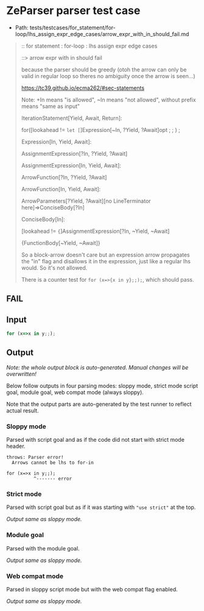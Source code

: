 # ZeParser parser test case

- Path: tests/testcases/for_statement/for-loop/lhs_assign_expr_edge_cases/arrow_expr_with_in_should_fail.md

> :: for statement : for-loop : lhs assign expr edge cases
>
> ::> arrow expr with in should fail
>
> because the parser should be greedy (otoh the arrow can only be valid in regular loop so theres no ambiguity once the arrow is seen...)
>
> https://tc39.github.io/ecma262/#sec-statements
>
> Note: +In means "is allowed", ~In means "not allowed", without prefix means "same as input"
>
> IterationStatement[Yield, Await, Return]:
>
> for([lookahead != `let [`]Expression[~In, ?Yield, ?Await]opt ; ; ) ;
>
> Expression[In, Yield, Await]:
>
> AssignmentExpression[?In, ?Yield, ?Await]
>
> AssignmentExpression[In, Yield, Await]:
>
> ArrowFunction[?In, ?Yield, ?Await]
>
> ArrowFunction[In, Yield, Await]:
>
> ArrowParameters[?Yield, ?Await][no LineTerminator here]=>ConciseBody[?In]
>
> ConciseBody[In]:
>
> [lookahead != `{`]AssignmentExpression[?In, ~Yield, ~Await]
>
> {FunctionBody[~Yield, ~Await]}
>
> So a block-arrow doesn't care but an expression arrow propagates the "in" flag and disallows it in the expression, just like a regular lhs would. So it's not allowed.
>
> There is a counter test for `for (x=>{x in y};;);`, which should pass.

## FAIL

## Input

`````js
for (x=>x in y;;);
`````

## Output

_Note: the whole output block is auto-generated. Manual changes will be overwritten!_

Below follow outputs in four parsing modes: sloppy mode, strict mode script goal, module goal, web compat mode (always sloppy).

Note that the output parts are auto-generated by the test runner to reflect actual result.

### Sloppy mode

Parsed with script goal and as if the code did not start with strict mode header.

`````
throws: Parser error!
  Arrows cannot be lhs to for-in

for (x=>x in y;;);
          ^------- error
`````

### Strict mode

Parsed with script goal but as if it was starting with `"use strict"` at the top.

_Output same as sloppy mode._

### Module goal

Parsed with the module goal.

_Output same as sloppy mode._

### Web compat mode

Parsed in sloppy script mode but with the web compat flag enabled.

_Output same as sloppy mode._
